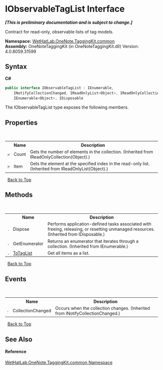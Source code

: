 # IObservableTagList Interface
 _**\[This is preliminary documentation and is subject to change.\]**_

Contract for read-only, observable lists of tag models.

**Namespace:**&nbsp;<a href="bcdbab9c-63d1-48a4-6937-af53fb8d9a55">WetHatLab.OneNote.TaggingKit.common</a><br />**Assembly:**&nbsp;OneNoteTaggingKit (in OneNoteTaggingKit.dll) Version: 4.0.8059.31599

## Syntax

**C#**<br />
``` C#
public interface IObservableTagList : IEnumerable, 
	INotifyCollectionChanged, IReadOnlyList<Object>, IReadOnlyCollection<Object>, 
	IEnumerable<Object>, IDisposable
```

The IObservableTagList type exposes the following members.


## Properties
&nbsp;<table><tr><th></th><th>Name</th><th>Description</th></tr><tr><td>![Public property](media/pubproperty.gif "Public property")</td><td>Count</td><td>
Gets the number of elements in the collection.
 (Inherited from IReadOnlyCollection(Object).)</td></tr><tr><td>![Public property](media/pubproperty.gif "Public property")</td><td>Item</td><td>
Gets the element at the specified index in the read-only list.
 (Inherited from IReadOnlyList(Object).)</td></tr></table>&nbsp;
<a href="#iobservabletaglist-interface">Back to Top</a>

## Methods
&nbsp;<table><tr><th></th><th>Name</th><th>Description</th></tr><tr><td>![Public method](media/pubmethod.gif "Public method")</td><td>Dispose</td><td>
Performs application-defined tasks associated with freeing, releasing, or resetting unmanaged resources.
 (Inherited from IDisposable.)</td></tr><tr><td>![Public method](media/pubmethod.gif "Public method")</td><td>GetEnumerator</td><td>
Returns an enumerator that iterates through a collection.
 (Inherited from IEnumerable.)</td></tr><tr><td>![Public method](media/pubmethod.gif "Public method")</td><td><a href="964e12bd-aa54-e40f-005b-cc491ee3ab8c">ToTagList</a></td><td>
Get all items as a list.</td></tr></table>&nbsp;
<a href="#iobservabletaglist-interface">Back to Top</a>

## Events
&nbsp;<table><tr><th></th><th>Name</th><th>Description</th></tr><tr><td>![Public event](media/pubevent.gif "Public event")</td><td>CollectionChanged</td><td>
Occurs when the collection changes.
 (Inherited from INotifyCollectionChanged.)</td></tr></table>&nbsp;
<a href="#iobservabletaglist-interface">Back to Top</a>

## See Also


#### Reference
<a href="bcdbab9c-63d1-48a4-6937-af53fb8d9a55">WetHatLab.OneNote.TaggingKit.common Namespace</a><br />